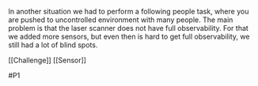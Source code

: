 In another situation we had to perform a following people task, where you are pushed to uncontrolled environment with many people. The main problem is that the laser scanner does not have full observability. For that we added more sensors, but even then is hard to get full observability, we still had a lot of blind spots.

[[Challenge]]
[[Sensor]]

#P1 
